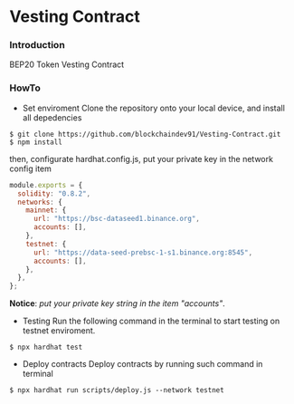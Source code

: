# Vesting Contract

### Introduction
BEP20 Token Vesting Contract 

### HowTo

- Set enviroment
Clone the repository onto your local device, and install all depedencies

```shell
$ git clone https://github.com/blockchaindev91/Vesting-Contract.git
$ npm install
```

then, configurate hardhat.config.js, put your private key in the network config item

```javascript
module.exports = {
  solidity: "0.8.2",
  networks: {
    mainnet: {
      url: "https://bsc-dataseed1.binance.org",
      accounts: [],
    },
    testnet: {
      url: "https://data-seed-prebsc-1-s1.binance.org:8545",
      accounts: [],
    },
  },
};
```

**Notice**: *put your private key string in the item "accounts"*.

- Testing
Run the following command in the terminal to start testing on testnet enviroment.

```shell
$ npx hardhat test
```

- Deploy contracts
Deploy contracts by running such command in terminal

```shell
$ npx hardhat run scripts/deploy.js --network testnet
```

